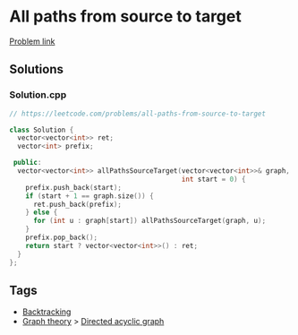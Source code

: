 # All paths from source to target

[Problem link](https://leetcode.com/problems/all-paths-from-source-to-target)

## Solutions


### Solution.cpp
```cpp
// https://leetcode.com/problems/all-paths-from-source-to-target

class Solution {
  vector<vector<int>> ret;
  vector<int> prefix;

 public:
  vector<vector<int>> allPathsSourceTarget(vector<vector<int>>& graph,
                                           int start = 0) {
    prefix.push_back(start);
    if (start + 1 == graph.size()) {
      ret.push_back(prefix);
    } else {
      for (int u : graph[start]) allPathsSourceTarget(graph, u);
    }
    prefix.pop_back();
    return start ? vector<vector<int>>() : ret;
  }
};
```
## Tags

* [Backtracking](/README.md#Backtracking)
* [Graph theory](/README.md#Graph_theory) > [Directed acyclic graph](/README.md#Graph_theory-Directed_acyclic_graph)
